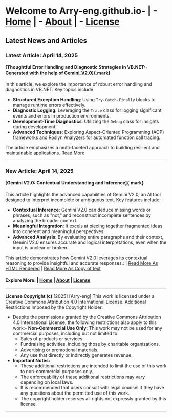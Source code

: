 # Welcome to Arry-eng.github.io-  |  - [Home](./README.md)   |   - [About](./About.md)   |   - [License](./LICENSE.md)
## Latest News and Articles
### Latest Article: April 14, 2025
#### [Thoughtful Error Handling and Diagnostic Strategies in VB.NET:- Generated with the help of Gemini_V2.0]{.mark}
In this article, we explore the importance of robust error handling and diagnostics in VB.NET. Key topics include:

- **Structured Exception Handling**: Using `Try-Catch-Finally` blocks to manage runtime errors effectively.
- **Diagnostic Logging**: Leveraging the `Trace` class for logging significant events and errors in production environments.
- **Development-Time Diagnostics**: Utilizing the `Debug` class for insights during development.
- **Advanced Techniques**: Exploring Aspect-Oriented Programming (AOP) frameworks and Roslyn Analyzers for automated function call tracing.

The article emphasizes a multi-faceted approach to building resilient and maintainable applications.
[Read More](./VB.NET_ErrorHandling_1.html)

---

### New Article: April 14, 2025
#### [Gemini V2.0: Contextual Understanding and Inference]{.mark}
This article highlights the advanced capabilities of Gemini V2.0, an AI tool designed to interpret incomplete or ambiguous text. Key features include:

- **Contextual Inference**: Gemini V2.0 can deduce missing words or phrases, such as "not," and reconstruct incomplete sentences by analyzing the broader context.
- **Meaningful Integration**: It excels at piecing together fragmented ideas into coherent and meaningful perspectives.
- **Advanced Analysis**: By evaluating entire paragraphs and their context, Gemini V2.0 ensures accurate and logical interpretations, even when the input is unclear or broken.

This article demonstrates how Gemini V2.0 leverages its contextual reasoning to provide insightful and accurate responses.: | [Read More As HTML Rendered](./GeminiV2_ContextualUnderstanding.html)  |   [Read More As Copy of text](./GeminiV2_0_SC_India_13Aprl2025.txt)
#### Explore More: |   [Home](./README.md)    |    [About](./About.md)   |    [License](./LICENSE.md)
---


**License Copyright (c)** \[2025] \[Arry-eng] This work is licensed under a Creative Commons Attribution 4.0 International License. Additional Restrictions Imposed by the Copyright Holder:
- Despite the permissions granted by the Creative Commons Attribution 4.0 International License, the following restrictions also apply to this work:- **Non-Commercial Use Only:** This work may not be used for any commercial purposes, including but not limited to:
    * Sales of products or services.
    * Fundraising activities, including those by charitable organizations.
    * Advertising or promotional materials.
    * Any use that directly or indirectly generates revenue. 
- **Important Notes:**
    * These additional restrictions are intended to limit the use of this work to non-commercial purposes only.
    * The enforceability of these additional restrictions may vary depending on local laws.
    * It is recommended that users consult with legal counsel if they have any questions about the permitted use of this work.
    * The copyright holder reserves all rights not expressly granted by this license. 
---
